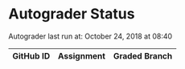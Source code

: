 # Autograder Status
Autograder last run at: October 24, 2018 at 08:40

| GitHub ID | Assignment | Graded Branch |
|-----------|------------|---------------|
